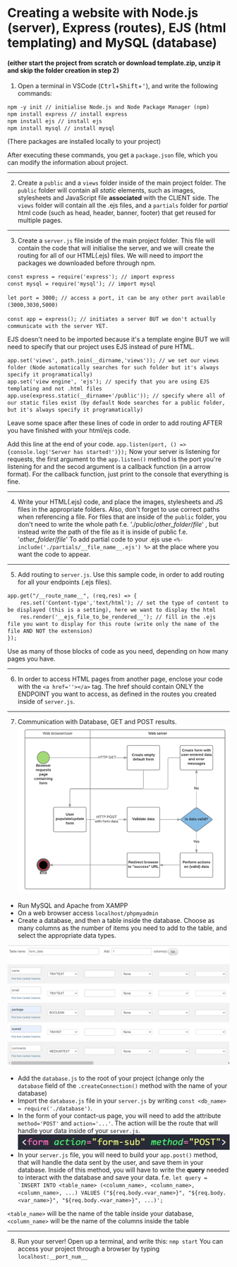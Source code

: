 # Creating a website with Node.js (server), Express (routes), EJS (html templating) and MySQL (database)

#### (either start the project from scratch or download template.zip, unzip it and skip the folder creation in step 2)

1) Open a terminal in VSCode (<kbd>Ctrl</kbd>+<kbd>Shift</kbd>+<kbd>'</kbd>), and write the following commands:
```(javascript)
npm -y init // initialise Node.js and Node Package Manager (npm)
npm install express // install express
npm install ejs // install ejs
npm install mysql // install mysql

```
(There packages are installed locally to your project)

After executing these commands, you get a `package.json` file, which you can modify the information about project.

<hr>

2) Create a `public` and a `views` folder inside of the main project folder. 
The `public` folder will contain all *static* elements, such as images, stylesheets and JavaScript file **associated** with the CLIENT side. 
The `views` folder will contain all the .ejs files, and a `partials` folder for *partial* html code (such as head, header, banner, footer) that get reused for multiple pages.

<hr>

3) Create a `server.js` file inside of the main project folder. This file will contain the code that will initialise the server, and we will create the routing for all of our HTML(.ejs) files. 
We will need to *import* the packages we downloaded before through npm.

```(javascript)
const express = require('express'); // import express
const mysql = require('mysql'); // import mysql

let port = 3000; // access a port, it can be any other port available (3000,3030,5000)

const app = express(); // initiates a server BUT we don't actually communicate with the server YET.
```

EJS doesn't need to be imported because it's a template engine BUT we will need to specify that our project uses EJS instead of pure HTML.

```
app.set('views', path.join(__dirname,'views')); // we set our views folder (Node automatically searches for such folder but it's always specify it programatically)
app.set('view engine', 'ejs'); // specify that you are using EJS templating and not .html files
app.use(express.static(__dirname+'/public')); // specify where all of our static files exist (by default Node searches for a public folder, but it's always specify it programatically)
```

Leave some space after these lines of code in order to add routing AFTER you have finished with your html/ejs code.

Add this line at the end of your code.
`app.listen(port, () => {console.log('Server has started!')});`
Now your server is listening for requests, the first argument to the `app.listen()` method is the port you're listening for and the secod argument is a callback function (in a arrow format). For the callback function, just print to the console that everything is fine. 

<hr>

4) Write your HTML(.ejs) code, and place the images, stylesheets and JS files in the appropriate folders. 
Also, don't forget to use correct paths when referencing a file. 
For files that are inside of the `public` folder, you don't need to write the whole path f.e. './public/*other_folder*/*file*' , but instead write the path of the file as it is inside of public f.e. '*other_folder*/*file*'
To add partial code to your .ejs use `<%- include('./partials/__file_name__.ejs') %>` at the place where you want the code to appear.

<hr>

5) Add routing to `server.js`. 
Use this sample code, in order to add routing for all your endpoints (.ejs files).
```
app.get("/__route_name__", (req,res) => {
    res.set('Content-type','text/html'); // set the type of content to be displayed (this is a setting), here we want to display the html
    res.render('__ejs_file_to_be_rendered__'); // fill in the .ejs file you want to display for this route (write only the name of the file AND NOT the extension)
});
```
Use as many of those blocks of code as you need, depending on how many pages you have.

<hr>

6) In order to access HTML pages from another page, enclose your code with the `<a href=''></a>` tag. The href should contain ONLY the ENDPOINT you want to access, as defined in the routes you created inside of `server.js`.

<hr>

7) Communication with Database, GET and POST results.
![Browser Server Communication for Forms](./images/POST_GET_REDIRECTS.png)

- Run MySQL and Apache from XAMPP
- On a web browser access `localhost/phpmyadmin`
- Create a database, and then a table inside the database. Choose as many columns as the number of items you need to add to the table, and select the appropriate data types.

![MySQL Table Columns](./images/mysql_table.png)

- Add the `database.js` to the root of your project (change only the `database` field of the `.createConnection()` method with the name of your database)
- Import the `database.js` file in your `server.js` by writing `const <db_name> = require('./database')`.
- In the form of your contact-us page, you will need to add the attribute `method='POST'` and `action='...'`. The action will be the route that will handle your data inside of your `server.js`.
![Form Attributes](./images/form_attr.png)
- In your `server.js` file, you will need to build your `app.post()` method, that will handle the data sent by the user, and save them in your database.
Inside of this method, you will have to write the **query** needed to interact with the database and save your data. 
f.e. ```let query = `INSERT INTO <table_name> (<column_name>, <column_name>, <column_name>, ...) VALUES ("${req.body.<var_name>}", "${req.body.<var_name>}", "${req.body.<var_name>}", ...)';```

`<table_name>` will be the name of the table inside your database, `<column_name>` will be the name of the columns inside the table
<hr>

8) Run your server!
Open up a terminal, and write this:
`nmp start`
You can access your project through a browser by typing `localhost:__port_num__`


